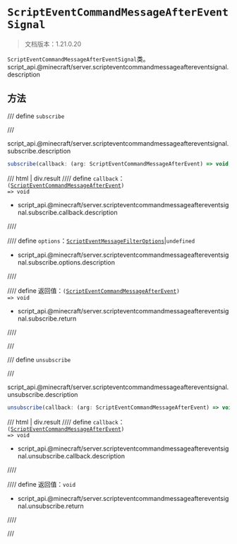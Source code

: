 # `ScriptEventCommandMessageAfterEventSignal`

> 文档版本：1.21.0.20

`ScriptEventCommandMessageAfterEventSignal`类。script_api.@minecraft/server.scripteventcommandmessageaftereventsignal.description

## 方法

/// define
`subscribe`


///

script_api.@minecraft/server.scripteventcommandmessageaftereventsignal.subscribe.description

```js
subscribe(callback: (arg: ScriptEventCommandMessageAfterEvent) => void, options?: ScriptEventMessageFilterOptions): (arg: ScriptEventCommandMessageAfterEvent) => void
```

/// html | div.result
//// define
`callback`：<code>(<a href="../scripteventcommandmessageafterevent/">ScriptEventCommandMessageAfterEvent</a>) =&gt; void</code>

- script_api.@minecraft/server.scripteventcommandmessageaftereventsignal.subscribe.callback.description


////

//// define
`options`：[`ScriptEventMessageFilterOptions`](./scripteventmessagefilteroptions.md)|`undefined`

- script_api.@minecraft/server.scripteventcommandmessageaftereventsignal.subscribe.options.description


////

//// define
返回值：<code>(<a href="../scripteventcommandmessageafterevent/">ScriptEventCommandMessageAfterEvent</a>) =&gt; void</code>

- script_api.@minecraft/server.scripteventcommandmessageaftereventsignal.subscribe.return


////

///


/// define
`unsubscribe`


///

script_api.@minecraft/server.scripteventcommandmessageaftereventsignal.unsubscribe.description

```js
unsubscribe(callback: (arg: ScriptEventCommandMessageAfterEvent) => void): void
```

/// html | div.result
//// define
`callback`：<code>(<a href="../scripteventcommandmessageafterevent/">ScriptEventCommandMessageAfterEvent</a>) =&gt; void</code>

- script_api.@minecraft/server.scripteventcommandmessageaftereventsignal.unsubscribe.callback.description


////

//// define
返回值：`void`

- script_api.@minecraft/server.scripteventcommandmessageaftereventsignal.unsubscribe.return


////

///

